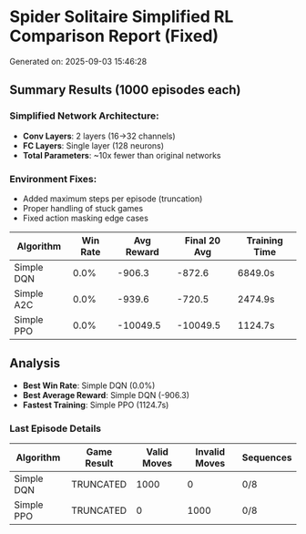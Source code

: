 # Spider Solitaire Simplified RL Comparison Report (Fixed)

Generated on: 2025-09-03 15:46:28

## Summary Results (1000 episodes each)

### Simplified Network Architecture:
- **Conv Layers**: 2 layers (16→32 channels)
- **FC Layers**: Single layer (128 neurons)
- **Total Parameters**: ~10x fewer than original networks

### Environment Fixes:
- Added maximum steps per episode (truncation)
- Proper handling of stuck games
- Fixed action masking edge cases

| Algorithm | Win Rate | Avg Reward | Final 20 Avg | Training Time |
|-----------|----------|------------|--------------|---------------|
| Simple DQN | 0.0% | -906.3 | -872.6 | 6849.0s |
| Simple A2C | 0.0% | -939.6 | -720.5 | 2474.9s |
| Simple PPO | 0.0% | -10049.5 | -10049.5 | 1124.7s |

## Analysis

- **Best Win Rate**: Simple DQN (0.0%)
- **Best Average Reward**: Simple DQN (-906.3)
- **Fastest Training**: Simple PPO (1124.7s)

### Last Episode Details

| Algorithm | Game Result | Valid Moves | Invalid Moves | Sequences |
|-----------|-------------|-------------|---------------|-----------|
| Simple DQN | TRUNCATED | 1000 | 0 | 0/8 |
| Simple PPO | TRUNCATED | 0 | 1000 | 0/8 |